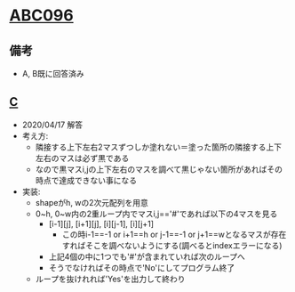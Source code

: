 # [ABC096](https://atcoder.jp/contests/abc096/tasks)

## 備考

- A, B既に回答済み

## [C](https://atcoder.jp/contests/abc096/tasks/abc096_c)

- 2020/04/17 解答
- 考え方:
  - 隣接する上下左右2マスずつしか塗れない＝塗った箇所の隣接する上下左右のマスは必ず黒である
  - なので黒マスi,jの上下左右のマスを調べて黒じゃない箇所があればその時点で達成できない事になる
- 実装:
  - shapeがh, wの2次元配列を用意
  - 0~h, 0~w内の2重ループ内でマスi,j=='#'であれば以下の4マスを見る
    - [i-1][j], [i+1][j], [i][j-1], [i][j+1]
      - この時i-1==-1 or i+1==h or j-1==-1 or j+1==wとなるマスが存在すればそこを調べないようにする(調べるとindexエラーになる)
    - 上記4個の中に1つでも'#'が含まれていれば次のループへ
    - そうでなければその時点で'No'にしてプログラム終了
  - ループを抜けれれば'Yes'を出力して終わり

